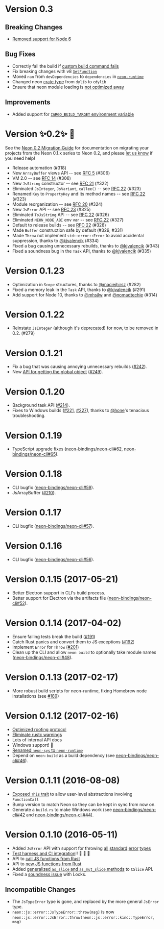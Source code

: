 # Version 0.3

## Breaking Changes

* [Removed support for Node 6](https://github.com/neon-bindings/neon/pull/420)

## Bug Fixes

* Correctly fail the build if [custom build command fails](https://github.com/neon-bindings/neon/pull/421)
* Fix breaking changes with v8 [`GetFunction`](https://github.com/neon-bindings/neon/pull/410)
* Moved `nan` from `devDependencies` to `dependencies` in [`neon-runtime`](https://github.com/neon-bindings/neon/pull/367)
* Changed neon [crate type](https://github.com/neon-bindings/neon/pull/358) from `dylib` to `cdylib`
* Ensure that neon module loading is [not optimized away](https://github.com/neon-bindings/neon/pull/392)

## Improvements

* Added support for [`CARGO_BUILD_TARGET` environment variable](https://github.com/neon-bindings/neon/pull/411)

# Version ✨0.2✨ 🎉

See the [Neon 0.2 Migration Guide](https://github.com/neon-bindings/neon/wiki/Neon-0.2-Migration-Guide) for documentation on migrating your projects from the Neon 0.1.x series to Neon 0.2, and please [let us know](https://github.com/neon-bindings/neon#get-involved) if you need help!

* Release automation (#318)
* New `ArrayBuffer` views API -- see [RFC 5](https://github.com/neon-bindings/rfcs/blob/master/text/0005-array-buffer-views.md) (#306)
* VM 2.0 -- see [RFC 14](https://github.com/neon-bindings/rfcs/blob/master/text/0014-vm-2.0.md) (#306)
* New `JsString` constructor -- see [RFC 21](https://github.com/neon-bindings/rfcs/blob/master/text/0021-string-constructor.md) (#322)
* Eliminated `JsInteger`, `JsVariant`, `callee()` -- see [RFC 22](https://github.com/neon-bindings/rfcs/blob/master/text/0022-zero-dot-two.md) (#323)
* Renamed `Key` to `PropertyKey` and its method names -- see [RFC 22](https://github.com/neon-bindings/rfcs/blob/master/text/0022-zero-dot-two.md) (#323)
* Module reorganization -- see [RFC 20](https://github.com/neon-bindings/rfcs/blob/master/text/0020-module-reorg.md) (#324)
* New `JsError` API -- see [RFC 23](https://github.com/neon-bindings/rfcs/blob/master/text/0023-error-subtyping.md) (#325)
* Eliminated `ToJsString` API -- see [RFC 22](https://github.com/neon-bindings/rfcs/blob/master/text/0022-zero-dot-two.md) (#326)
* Eliminated `NEON_NODE_ABI` env var -- see [RFC 22](https://github.com/neon-bindings/rfcs/blob/master/text/0022-zero-dot-two.md) (#327)
* Default to release builds -- see [RFC 22](https://github.com/neon-bindings/rfcs/blob/master/text/0022-zero-dot-two.md) (#328)
* Made `Buffer` construction safe by default (#329, #331)
* Made `Throw` not implement `std::error::Error` to avoid accidental suppression, thanks to [@kjvalencik](https://github.com/kjvalencik) (#334)
* Fixed a bug causing unnecessary rebuilds, thanks to [@kjvalencik](https://github.com/kjvalencik) (#343)
* Fixed a soundness bug in the `Task` API, thanks to [@kjvalencik](https://github.com/kjvalencik) (#335)

# Version 0.1.23

* Optimization in `Scope` structures, thanks to [@maciejhirsz](https://github.com/maciejhirsz) (#282)
* Fixed a memory leak in the `Task` API, thanks to [@kjvalencik](https://github.com/kjvalencik) (#291)
* Add support for Node 10, thanks to [@mhsjlw](https://github.com/mhsjlw) and [@nomadtechie](https://github.com/nomadtechie) (#314)

# Version 0.1.22

* Reinstate `JsInteger` (although it's deprecated) for now, to be removed in 0.2. (#279)

# Version 0.1.21

* Fix a bug that was causing annoying unnecessary rebuilds ([#242](https://github.com/neon-bindings/neon/issues/242)).
* New [API for getting the global object](https://api.neon-bindings.com/neon/scope/trait.scope#method.global) ([#249](https://github.com/neon-bindings/neon/issues/249)).

# Version 0.1.20

* Background task API ([#214](https://github.com/neon-bindings/neon/pull/214)).
* Fixes to Windows builds ([#221](https://github.com/neon-bindings/neon/pull/221), [#227](https://github.com/neon-bindings/neon/pull/227)), thanks to [@hone](https://github.com/hone)'s tenacious troubleshooting.

# Version 0.1.19

* TypeScript upgrade fixes ([neon-bindings/neon-cli#62](https://github.com/neon-bindings/neon-cli/pull/62), [neon-bindings/neon-cli#65](https://github.com/neon-bindings/neon-cli/pull/65)).

# Version 0.1.18

* CLI bugfix ([neon-bindings/neon-cli#59](https://github.com/neon-bindings/neon-cli/pull/59)).
* JsArrayBuffer ([#210](https://github.com/neon-bindings/neon/pull/210)).

# Version 0.1.17

* CLI bugfix ([neon-bindings/neon-cli#57](https://github.com/neon-bindings/neon-cli/pull/57)).

# Version 0.1.16

* CLI bugfix ([neon-bindings/neon-cli#56](https://github.com/neon-bindings/neon-cli/pull/56)).

# Version 0.1.15 (2017-05-21)

* Better Electron support in CLI's build process.
* Better support for Electron via the artifacts file ([neon-bindings/neon-cli#52](https://github.com/neon-bindings/neon-cli/pull/52)).

# Version 0.1.14 (2017-04-02)

* Ensure failing tests break the build ([#191](https://github.com/neon-bindings/neon/pull/191))
* Catch Rust panics and convert them to JS exceptions ([#192](https://github.com/neon-bindings/neon/pull/192))
* Implement `Error` for `Throw` ([#201](https://github.com/neon-bindings/neon/pull/191))
* Clean up the CLI and allow `neon build` to optionally take module names ([neon-bindings/neon-cli#48](https://github.com/neon-bindings/neon-cli/pull/48)).

# Version 0.1.13 (2017-02-17)

* More robust build scripts for neon-runtime, fixing Homebrew node installations (see [#189](https://github.com/neon-bindings/neon/pull/189))

# Version 0.1.12 (2017-02-16)

* [Optimized rooting protocol](https://github.com/neon-bindings/neon/commit/cef41584d9978eda2d59866a077cfe7c7d3fa46e)
* [Eliminate rustc warnings](https://github.com/neon-bindings/neon/pull/107)
* Lots of internal API docs
* Windows support! :tada:
* [Renamed `neon-sys` to `neon-runtime`](https://github.com/neon-bindings/neon/issues/169)
* Depend on `neon-build` as a build dependency (see [neon-bindings/neon-cli#46](https://github.com/neon-bindings/neon-cli/issues/46)).

# Version 0.1.11 (2016-08-08)

* [Exposed `This` trait](https://github.com/neon-bindings/neon/issues/101) to allow user-level abstractions involving `FunctionCall`
* Bump version to match Neon so they can be kept in sync from now on.
* Generate a `build.rs` to make Windows work (see [neon-bindings/neon-cli#42](https://github.com/neon-bindings/neon-cli/pull/42) and [neon-bindings/neon-cli#44](https://github.com/neon-bindings/neon-cli/issues/44)).

# Version 0.1.10 (2016-05-11)

* Added `JsError` API with support for throwing [all](https://github.com/neon-bindings/neon/issues/65) [standard](https://github.com/neon-bindings/neon/issues/66) [error](https://github.com/neon-bindings/neon/issues/67) [types](https://github.com/neon-bindings/neon/issues/74)
* [Test harness and CI integration](https://github.com/neon-bindings/neon/issues/80)!! :tada: :tada: :tada:
* API to [call JS functions from Rust](https://github.com/neon-bindings/neon/issues/60)
* API to [new JS functions from Rust](https://github.com/neon-bindings/neon/issues/61)
* Added [generalized `as_slice` and `as_mut_slice` methods](https://github.com/neon-bindings/neon/issues/64) to `CSlice` API.
* Fixed a [soundness issue](https://github.com/neon-bindings/neon/issues/64) with Locks.

## Incompatible Changes

* The `JsTypeError` type is gone, and replaced by the more general `JsError` type.
* `neon::js::error::JsTypeError::throw(msg)` is now `neon::js::error::JsError::throw(neon::js::error::kind::TypeError, msg)`
